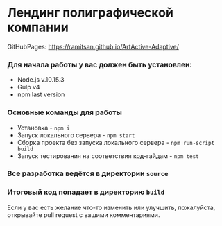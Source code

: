 ﻿# Лендинг полиграфической компании

GitHubPages: https://ramitsan.github.io/ArtActive-Adaptive/

### Для начала работы у вас должен быть установлен:
* Node.js v.10.15.3
* Gulp v4
* npm last version
### Основные команды для работы
* Установка - `npm i`
* Запуск локального сервера - `npm start`
* Сборка проекта без запуска локального сервера - `npm run-script build`
* Запуск тестирования на соответствия код-гайдам - `npm test`

### Все разработка ведётся в директории `source`
### Итоговый код попадает в директорию `build`

Если у вас есть желание что-то изменить или улучшить, пожалуйста, открывайте pull request с вашими комментариями.
